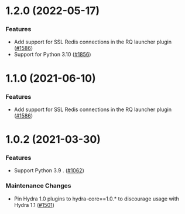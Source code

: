 1.2.0 (2022-05-17)
======================

### Features

- Add support for SSL Redis connections in the RQ launcher plugin ([#1586](https://github.com/facebookresearch/hydra/issues/1586))
- Support for Python 3.10 ([#1856](https://github.com/facebookresearch/hydra/issues/1856))


1.1.0 (2021-06-10)
==================

### Features

- Add support for SSL Redis connections in the RQ launcher plugin ([#1586](https://github.com/facebookresearch/hydra/issues/1586))


1.0.2 (2021-03-30)
==================

### Features

- Support Python 3.9 . ([#1062](https://github.com/facebookresearch/hydra/issues/1062))

### Maintenance Changes

- Pin Hydra 1.0 plugins to hydra-core==1.0.* to discourage usage with Hydra 1.1 ([#1501](https://github.com/facebookresearch/hydra/issues/1501))
